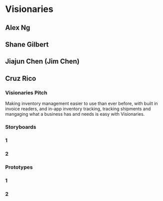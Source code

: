 # Visionaries

## Alex Ng
## Shane Gilbert
## Jiajun Chen (Jim Chen)
## Cruz Rico

### Visionaries Pitch

Making inventory management easier to use than ever before, with built in invoice readers, and in-app inventory tracking,
tracking shipments and mangaging what a business has and needs is easy with Visionaries.

### Storyboards

### 1


### 2

### Prototypes

### 1

### 2
